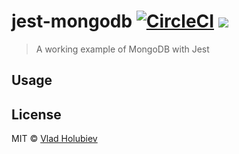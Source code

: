 # jest-mongodb [![CircleCI](https://img.shields.io/circleci/project/github/vladgolubev/jest-mongodb.svg)](https://circleci.com/gh/vladgolubev/jest-mongodb) ![](https://img.shields.io/badge/code_style-prettier-ff69b4.svg)

> A working example of MongoDB with Jest

## Usage

## License

MIT © [Vlad Holubiev](https://vladholubiev.com)
